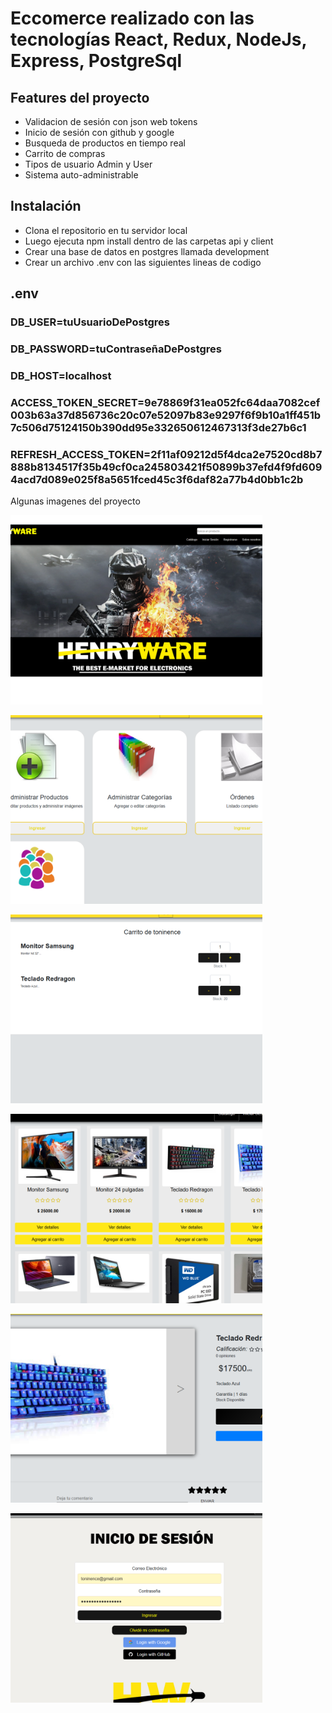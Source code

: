 
# Eccomerce realizado con las tecnologías React, Redux, NodeJs, Express, PostgreSql

## Features del proyecto
- Validacion de sesión con json web tokens
- Inicio de sesión con github y google
- Busqueda de productos en tiempo real
- Carrito de compras
- Tipos de usuario Admin y User
- Sistema auto-administrable

## Instalación

- Clona el repositorio en tu servidor local
- Luego ejecuta npm install dentro de las carpetas api y client
- Crear una base de datos en postgres llamada development
- Crear un archivo .env con las siguientes lineas de codigo

## .env 
### DB_USER=tuUsuarioDePostgres
### DB_PASSWORD=tuContraseñaDePostgres
### DB_HOST=localhost

### ACCESS_TOKEN_SECRET=9e78869f31ea052fc64daa7082cef003b63a37d856736c20c07e52097b83e9297f6f9b10a1ff451b7c506d75124150b390dd95e332650612467313f3de27b6c1

### REFRESH_ACCESS_TOKEN=2f11af09212d5f4dca2e7520cd8b7888b8134517f35b49cf0ca245803421f50899b37efd4f9fd6094acd7d089e025f8a5651fced45c3f6daf82a77b4d0bb1c2b

Algunas imagenes del proyecto
<p align='left'>
    <img style='width: 80%;' src='https://github.com/toninence/ecommerce-pern/blob/main/assets/img-readme/Home.png' </img>
</p>
<p align='left'>
    <img style='width: 80%;'  src='https://github.com/toninence/ecommerce-pern/blob/main/assets/img-readme/admin.png' </img>
</p>
<p align='left'>
    <img style='width: 80%;' src='https://github.com/toninence/ecommerce-pern/blob/main/assets/img-readme/carrito.png' </img>
</p>
<p align='left'>
    <img  style='width: 80%;'  src='https://github.com/toninence/ecommerce-pern/blob/main/assets/img-readme/catalogo.png' </img>
</p>
<p align='left'>
    <img style='width: 80%;' src='https://github.com/toninence/ecommerce-pern/blob/main/assets/img-readme/descripcion de producto.png' </img>
</p>
<p align='left'>
    <img style='width: 80%;' src='https://github.com/toninence/ecommerce-pern/blob/main/assets/img-readme/login.png' </img>
</p>
